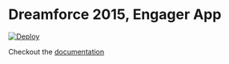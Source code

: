 # Dreamforce 2015, Engager App

[![Deploy](https://www.herokucdn.com/deploy/button.png)](https://heroku.com/deploy)

Checkout the [documentation](http://gonimbly.github.io/engager/)